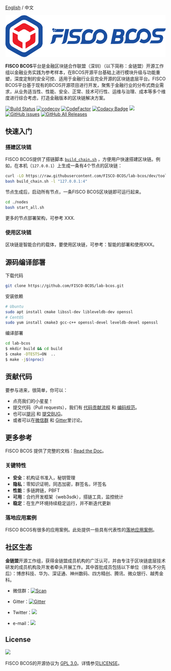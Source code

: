 [English](../README.md) / 中文

![](./images/FISCO_BCOS_Logo.svg)

**FISCO BCOS**平台是金融区块链合作联盟（深圳）（以下简称：金链盟）开源工作组以金融业务实践为参考样本，在BCOS开源平台基础上进行模块升级与功能重塑，深度定制的安全可控、适用于金融行业且完全开源的区块链底层平台。FISCO BCOS平台基于现有的BCOS开源项目进行开发，聚焦于金融行业的分布式商业需求，从业务适当性、性能、安全、正常、技术可行性、运维与治理、成本等多个维度进行综合考虑，打造金融版本的区块链解决方案。

[![Build Status](https://travis-ci.org/FISCO-BCOS/lab-bcos.svg)](https://travis-ci.org/FISCO-BCOS/lab-bcos)  [![codecov](https://codecov.io/gh/FISCO-BCOS/lab-bcos/branch/master/graph/badge.svg)](https://codecov.io/gh/FISCO-BCOS/lab-bcos) [![CodeFactor](https://www.codefactor.io/repository/github/fisco-bcos/lab-bcos/badge)](https://www.codefactor.io/repository/github/fisco-bcos/lab-bcos) [![Codacy Badge](https://api.codacy.com/project/badge/Grade/08552871ee104fe299b00bc79f8a12b9)](https://www.codacy.com/app/fisco-dev/lab-bcos?utm_source=github.com&amp;utm_medium=referral&amp;utm_content=FISCO-BCOS/lab-bcos&amp;utm_campaign=Badge_Grade) [![](https://img.shields.io/github/issues-pr/FISCO-BCOS/lab-bcos.svg)](https://github.com/FISCO-BCOS/lab-bcos/pulls) [![GitHub issues](https://img.shields.io/github/issues/FISCO-BCOS/lab-bcos.svg)](https://github.com/FISCO-BCOS/lab-bcos/issues) [![GitHub All Releases](https://img.shields.io/github/downloads/FISCO-BCOS/lab-bcos/total.svg)](https://github.com/FISCO-BCOS/lab-bcos) 

## 快速入门

### 搭建区块链

FISCO BCOS提供了搭链脚本 [`build_chain.sh`](tools/build_chain.sh) ，方便用户快速搭建区块链。例如，在本机（`127.0.0.1`）上生成一条有4个节点的区块链：

```bash
curl -LO https://raw.githubusercontent.com/FISCO-BCOS/lab-bcos/dev/tools/build_chain.sh
bash build_chain.sh -l "127.0.0.1:4"
```

节点生成后，启动所有节点，一条FISCO BCOS区块链即可运行起来。

```bash
cd ./nodes
bash start_all.sh
```

更多的节点部署架构，可参考 XXX.

### 使用区块链

区块链是智能合约的载体，要使用区块链，可参考：智能的部署和使用XXX。

## 源码编译部署

下载代码

```bash
git clone https://github.com/FISCO-BCOS/lab-bcos.git
```

安装依赖

```bash
# Ubuntu
sudo apt install cmake libssl-dev libleveldb-dev openssl
# CentOS
sudo yum install cmake3 gcc-c++ openssl-devel leveldb-devel openssl
```

编译部署

```bash
cd lab-bcos
$ mkdir build && cd build
$ cmake -DTESTS=ON  ..
$ make -j$(nproc)
```

## 贡献代码

要参与进来，很简单，你可以：

* 点亮我们的小星星！  
* 提交代码（Pull requests），我们有 [代码贡献流程](CONTRIBUTING.md) 和 [编码规范](CODING_STYLE.md)。
* 也可以[提问](https://github.com/FISCO-BCOS/lab-bcos/issues) 和 [提交BUG](https://github.com/FISCO-BCOS/lab-bcos/issues)。
* 或者可以在[微信群](docs/images/WeChatQR.jpeg) 和 [Gitter](https://gitter.im/fisco-bcos/Lobby)里讨论。

## 更多参考

FISCO BCOS 提供了完整的文档：[Read the Doc](https://fisco-bcos-documentation-en.readthedocs.io/en/latest/)。

### 关键特性

* **安全**：机构证书准入，秘钥管理
* **隐私**：零知识证明，同态加密，群签名，环签名
* **性能**：多链跨链，PBFT
* **可用**：合约开发框架（web3sdk），搭链工具，监控统计
* **稳定**：在生产环境持续稳定运行，并不断迭代更新


### 落地应用案例

FISCO BCOS有很多的应用案例。此处提供一些具有代表性的[落地应用案例](http://www.fisco-bcos.org/assets/docs/FISCO%20BCOS%20-%20Featured%20Cases.pdf)。

## 社区生态

**金链盟**开源工作组，获得金链盟成员机构的广泛认可，并由专注于区块链底层技术研发的成员机构及开发者牵头开展工作。其中首批成员包括以下单位（排名不分先后）：博彦科技、华为、深证通、神州数码、四方精创、腾讯、微众银行、越秀金科。

- 微信群：[![Scan](https://img.shields.io/badge/style-Scan_QR_Code-green.svg?logo=wechat&longCache=false&style=social&label=Group)](docs/images/WeChatQR.jpeg) 


- Gitter：[![Gitter](https://img.shields.io/badge/style-on_gitter-green.svg?logo=gitter&longCache=false&style=social&label=Chat)](https://gitter.im/fisco-bcos/Lobby) 


- Twitter：[![](https://img.shields.io/twitter/url/http/shields.io.svg?style=social&label=Follow@FiscoBcos)](https://twitter.com/FiscoBcos)


- e-mail：[![](https://img.shields.io/twitter/url/http/shields.io.svg?logo=Gmail&style=social&label=service@fisco.com.cn)](mailto:service@fisco.com.cn)


## License

[![](https://img.shields.io/github/license/FISCO-BCOS/lab-bcos.svg)](LICENSE)

FISCO BCOS的开源协议为 [GPL 3.0](https://www.gnu.org/licenses/gpl-3.0.en.html)。详情参见[LICENSE](LICENSE)。  
